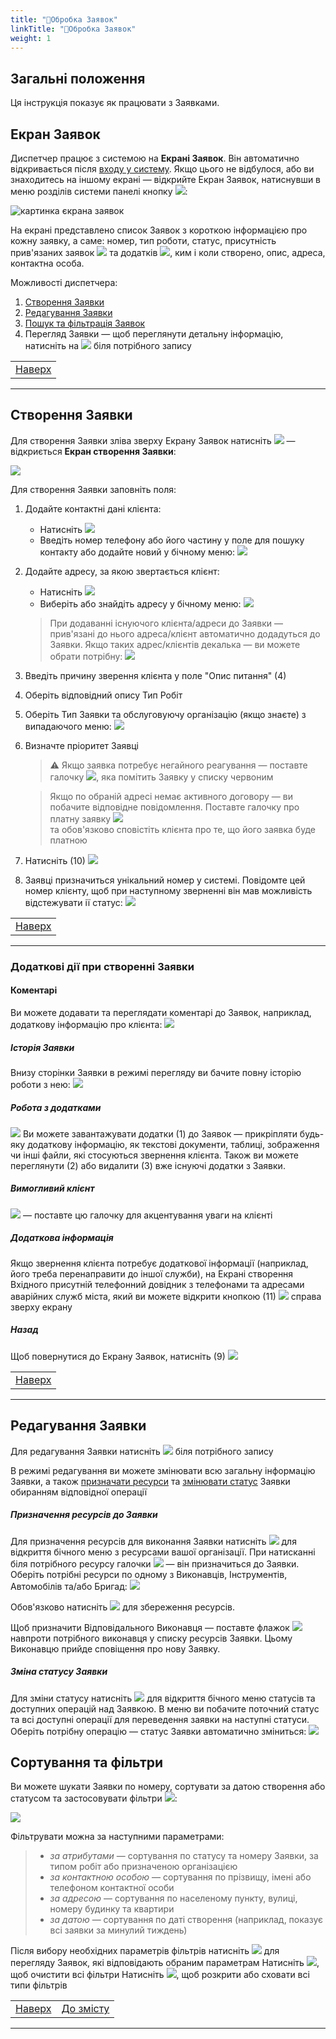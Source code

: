 ```yaml
---
title: "📨Обробка Заявок"
linkTitle: "📨Обробка Заявок"
weight: 1
---
```


## Загальні положення

Ця інструкція показує як працювати з Заявками.  


## Екран Заявок
Диспетчер працює з системою на **Екрані Заявок**. 
Він автоматично відкривається після [входу у систему](../../login_logout). Якщо цього не відбулося, або ви знаходитесь на іншому екрані &mdash; відкрийте Екран Заявок, натиснувши в меню розділів системи панелі кнопку ![](https://i.imgur.com/342TLQz.png):  

![картинка єкрана заявок](https://i.imgur.com/EYz1jNP.png)  

На екрані представлено список Заявок з короткою інформацією про кожну заявку, а саме: номер, тип роботи, статус, присутність прив'язаних заявок ![](https://i.imgur.com/ChuJcPb.png) та додатків ![](https://i.imgur.com/inQhxVq.png), ким і коли створено, опис, адреса, контактна особа.

Можливості диспетчера:
1. [Створення Заявки](#створення-заявки)
2. [Редагування Заявки](#редагування-заявки)
3. [Пошук та фільтрація Заявок](#сортування-та-фільтри)
4. Перегляд Заявки &mdash; щоб переглянути детальну інформацію, натисніть на ![](https://i.imgur.com/OfD5NPV.png) біля потрібного запису

|                                                |
|------------------------------------------------|
| [Наверх](#загальні-положення) |
___

## Створення Заявки

Для створення Заявки зліва зверху Екрану Заявок натисніть ![](https://i.imgur.com/Bi5j02Y.png) &mdash;  відкриється **Екран створення Заявки**:

![](https://i.imgur.com/RGjfZc6.png)

Для створення Заявки заповніть поля:  

1. Додайте контактні дані клієнта:
    * Натисніть ![](https://i.imgur.com/ngan2X3.png)
    * Введіть номер телефону або його частину у поле для пошуку контакту або додайте новий у бічному меню: 
        ![](https://i.imgur.com/DKDSHoS.gif)  
  
2. Додайте адресу, за якою звертається клієнт:
    * Натисніть ![](https://i.imgur.com/wSKMBbK.png)
    * Виберіть або знайдіть адресу у бічному меню: ![](https://i.imgur.com/r0cdObT.gif)

    >При додаванні існуючого клієнта/адреси до Заявки &mdash; прив'язані до нього адреса/клієнт автоматично додадуться до Заявки. Якщо таких адрес/клієнтів декалька &mdash; ви можете обрати потрібну:
    ![](https://i.imgur.com/V5fGiGw.gif)

<!--
    >Якщо Клієнт та/або Адреса існують у системі &mdash; зліва на Екрані створення Заявки покажуться прив'язані до них заявки та існуючі вхідні:
-->    

3. Введіть причину зверення клієнта у поле "Опис питання" (4)
4. Оберіть відповідний опису Тип Робіт
5. Оберіть Тип Заявки та обслуговуючу організацію (якщо знаєте) з випадаючого меню:
    ![](https://i.imgur.com/2WaMUPY.png)
6. Визначте пріоритет Заявці

    >⚠️ Якщо заявка потребує негайного реагування &mdash; поставте галочку ![](https://i.imgur.com/e0OdAH1.png), яка помітить Заявку у списку червоним

    >Якщо по обраній адресі немає активного договору &mdash; ви побачите відповідне повідомлення. Поставте галочку про платну заявку ![](https://i.imgur.com/aUwNjrA.png) <br/>та обов'язково сповістіть клієнта про те, що його заявка буде платною


7. Натисніть (10) ![](https://i.imgur.com/a7tx3L9.png)
8. Заявці призначиться унікальний номер у системі. Повідомте цей номер клієнту, щоб при наступному зверненні він мав можливість відстежувати ії статус:
   ![](https://i.imgur.com/mmTtFX4.png)


 <!--   
    >Ви можете детально переглянути всі заявки по клієнту або адресі та при необхідності додати їх до Вхідного, натиснувши ![](https://i.imgur.com/6pkwQSs.png):
    ![гифка добавления связанніх заявок]()
-->

|                                                |
|------------------------------------------------|
| [Наверх](#загальні-положення) |
___

### Додаткові дії при створенні Заявки

#### Коментарі
Ви можете додавати та переглядати коментарі до Заявок, наприклад, додаткову інформацію про клієнта:
![](https://i.imgur.com/vTbg5xe.png)

##### Історія Заявки
Внизу сторінки Заявки в режимі перегляду ви бачите повну історію роботи з нею:
![](https://i.imgur.com/V7FYoaw.png)

##### Робота з додатками  
![](https://i.imgur.com/AKGfen5.png)
Ви можете завантажувати додатки (1) до Заявок &mdash;  прикріпляти будь-яку додаткову інформацію, як текстові документи, таблиці, зображення чи інші файли, які стосуються звернення клієнта.
Також ви можете переглянути (2) або видалити (3) вже існуючі додатки з Заявки.

##### Вимогливий клієнт
![](https://i.imgur.com/PCwTFKe.png) &mdash; поставте цю галочку для акцентування уваги на клієнті

##### Додаткова інформація
 Якщо звернення клієнта потребує додаткової інформації (наприклад, його треба перенаправити до іншої служби), на Екрані створення Вхідного присутній телефонний довідник з телефонами та адресами аварійних служб міста, який ви можете відкрити кнопкою (11) ![](https://i.imgur.com/EmzUYie.png) справа зверху екрану
   
##### Назад
Щоб повернутися до Екрану Заявок, натисніть (9) ![](https://i.imgur.com/Wp1lWXX.png)

|                                                |
|------------------------------------------------|
| [Наверх](#загальні-положення) |
___

## Редагування Заявки

 Для редагування Заявки натисніть ![](https://i.imgur.com/Al7hsYl.png) біля потрібного запису

В режимі редагування ви можете змінювати всю загальну інформацію Заявки, а також [призначати ресурси](#призначення-ресурсів-до-заявки) та [змінювати статус](#зміна-статусу-заявки) Заявки обиранням відповідної операції

##### Призначення ресурсів до Заявки
Для призначення ресурсів для виконання Заявки натисніть ![](https://i.imgur.com/c8dNj8x.png) для відкриття бічного меню з ресурсами вашої організації. При натисканні біля потрібного ресурсу галочки ![](https://i.imgur.com/edaVQZq.png) &mdash; він призначиться до Заявки. 
Оберіть потрібні ресурси по одному з Виконавців, Інструментів, Автомобілів та/або Бригад:
![](https://i.imgur.com/GhNgz44.gif)  

Обов'язково натисніть ![](https://i.imgur.com/a7tx3L9.png) для збереження ресурсів.

Щоб призначити Відповідального Виконавця &mdash; поставте флажок ![](https://i.imgur.com/eCIqRwG.png) навпроти потрібного виконавця у списку ресурсів Заявки. Цьому Виконавцю прийде сповіщення про нову Заявку.

##### Зміна статусу Заявки
Для зміни статусу натисніть ![](https://i.imgur.com/dJjHMhJ.png) для відкриття бічного меню статусів та доступних операцій над Заявкою.
В меню ви побачите поточний статус та всі доступні операції для переведення заявки на наступні статуси.
Оберіть потрібну операцію &mdash; статус Заявки автоматично зміниться: 
![](https://i.imgur.com/Big3vzD.gif)

## Сортування та фільтри 
Ви можете шукати Заявки по номеру, сортувати за датою створення або статусом та застосовувати фільтри ![](https://i.imgur.com/5hf3ZQo.png):

![](https://i.imgur.com/fqRaCVu.gif)

Фільтрувати можна за наступними параметрами:
>
>* *за атрибутами* &mdash; сортування по статусу та номеру Заявки, за типом робіт або призначеною організацією
>* *за контактною особою* &mdash; сортування по прізвищу, імені або телефоном контактної особи
>* *за адресою* &mdash; сортування по населеному пункту, вулиці, номеру будинку та квартири
>* *за датою* &mdash; сортування по даті створення (наприклад, показує всі заявки за минулий тиждень)

Після вибору необхідних параметрів фільтрів натисніть ![](https://i.imgur.com/AOtIYCe.png) для перегляду Заявок, які відповідають обраним параметрам
Натисніть ![](https://i.imgur.com/1Ej0xNy.png), щоб очистити всі фільтри
Натисніть ![](https://i.imgur.com/hEaUjfA.png), щоб розкрити або сховати всі типи фільтрів

|                                                | |
|------------------------------------------------|-|
| [Наверх](#загальні-положення) | [До змісту](/home) |
___